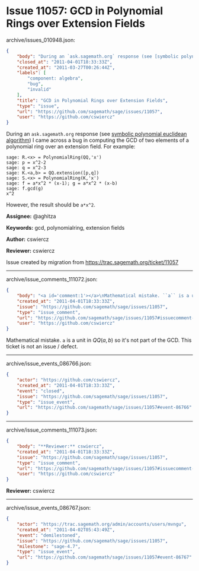 # Issue 11057: GCD in Polynomial Rings over Extension Fields

archive/issues_010948.json:
```json
{
    "body": "During an `ask.sagemath.org` response (see [symbolic polynomial euclidean algorithm](http://ask.sagemath.org/question/461/symbolic-polynomial-euclidean-algorithm?answer=818#818)) I came across a bug in computing the GCD of two elements of a polynomial ring over an extension field. For example:\n\n```\nsage: R.<x> = PolynomialRing(QQ,'x')\nsage: p = x^2-2\nsage: q = x^2-3\nsage: K.<a,b> = QQ.extension([p,q])\nsage: S.<x> = PolynomialRing(K,'x')\nsage: f = a*x^2 * (x-1); g = a*x^2 * (x-b)\nsage: f.gcd(g)\nx^2\n```\n\nHowever, the result should be `a*x^2`.\n\n**Assignee:** @aghitza\n\n**Keywords:** gcd, polynomialring, extension fields\n\n**Author:** cswiercz\n\n**Reviewer:** cswiercz\n\nIssue created by migration from https://trac.sagemath.org/ticket/11057\n\n",
    "closed_at": "2011-04-01T18:33:33Z",
    "created_at": "2011-03-27T00:26:44Z",
    "labels": [
        "component: algebra",
        "bug",
        "invalid"
    ],
    "title": "GCD in Polynomial Rings over Extension Fields",
    "type": "issue",
    "url": "https://github.com/sagemath/sage/issues/11057",
    "user": "https://github.com/cswiercz"
}
```
During an `ask.sagemath.org` response (see [symbolic polynomial euclidean algorithm](http://ask.sagemath.org/question/461/symbolic-polynomial-euclidean-algorithm?answer=818#818)) I came across a bug in computing the GCD of two elements of a polynomial ring over an extension field. For example:

```
sage: R.<x> = PolynomialRing(QQ,'x')
sage: p = x^2-2
sage: q = x^2-3
sage: K.<a,b> = QQ.extension([p,q])
sage: S.<x> = PolynomialRing(K,'x')
sage: f = a*x^2 * (x-1); g = a*x^2 * (x-b)
sage: f.gcd(g)
x^2
```

However, the result should be `a*x^2`.

**Assignee:** @aghitza

**Keywords:** gcd, polynomialring, extension fields

**Author:** cswiercz

**Reviewer:** cswiercz

Issue created by migration from https://trac.sagemath.org/ticket/11057





---

archive/issue_comments_111072.json:
```json
{
    "body": "<a id='comment:1'></a>\nMathematical mistake. ``a`` is a unit in $QQ(a,b)$ so it's not part of the GCD. This ticket is not an issue / defect.",
    "created_at": "2011-04-01T18:33:33Z",
    "issue": "https://github.com/sagemath/sage/issues/11057",
    "type": "issue_comment",
    "url": "https://github.com/sagemath/sage/issues/11057#issuecomment-111072",
    "user": "https://github.com/cswiercz"
}
```

<a id='comment:1'></a>
Mathematical mistake. ``a`` is a unit in $QQ(a,b)$ so it's not part of the GCD. This ticket is not an issue / defect.



---

archive/issue_events_086766.json:
```json
{
    "actor": "https://github.com/cswiercz",
    "created_at": "2011-04-01T18:33:33Z",
    "event": "closed",
    "issue": "https://github.com/sagemath/sage/issues/11057",
    "type": "issue_event",
    "url": "https://github.com/sagemath/sage/issues/11057#event-86766"
}
```



---

archive/issue_comments_111073.json:
```json
{
    "body": "**Reviewer:** cswiercz",
    "created_at": "2011-04-01T18:33:33Z",
    "issue": "https://github.com/sagemath/sage/issues/11057",
    "type": "issue_comment",
    "url": "https://github.com/sagemath/sage/issues/11057#issuecomment-111073",
    "user": "https://github.com/cswiercz"
}
```

**Reviewer:** cswiercz



---

archive/issue_events_086767.json:
```json
{
    "actor": "https://trac.sagemath.org/admin/accounts/users/mvngu",
    "created_at": "2011-04-02T05:43:49Z",
    "event": "demilestoned",
    "issue": "https://github.com/sagemath/sage/issues/11057",
    "milestone": "sage-4.7",
    "type": "issue_event",
    "url": "https://github.com/sagemath/sage/issues/11057#event-86767"
}
```
